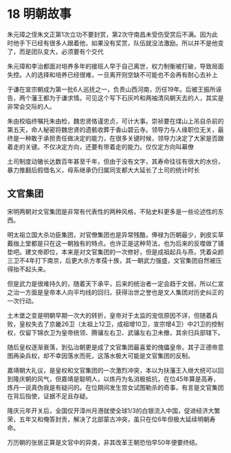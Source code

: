 # 18 明朝故事

朱元璋之侄朱文正第1次立功不要封赏，第2次守南昌未受伤受赏后不满。因为此时他手下已经有很多人跟着他，如果没有奖赏，队伍就没法激励。所以并不是他变了，而是团队变大，必须要有个交代

朱元璋和李治都面对培养多年的接班人早于自己离世，权力制衡被打破，导致局面失控。人的选择和培养已经很难，一旦离开则空缺不可能也不会再有耐心去补上

于谦在宣宗朝成为第一批6人巡抚之一，负责山西河南，历任19年。后被王振所诬告，两个藩王都为于谦求情。可见这个写下石灰吟和两袖清风朝天去的人，其实是非常会交际的人。

朱由校临终嘱托朱由检，魏忠贤恪谨忠贞，可计大事。崇祯要在煤山上吊自杀前的第五天，命人秘密将魏忠贤的遗骸收葬于香山碧云寺。领导力与人缘职位无关，最终是一种敢于承担责任做决定的能力，在很多关键时候，领导力决定了大家是否跟着走的关键。不仅决定方向，还要有带着走的能力。仅仅定方向叫幕僚

土司制度动辙长达数百年甚至千年，但由于没有文字，其寿命往往有很大的水份，暴力推翻后假借名义，母系继承仍归属同支都大大延长了土司的统计时长

## 文官集团

宋明两朝对文官集团是非常有代表性的两种风格，不贴史料更多是一些论述性的东西。

明太祖立国大杀功臣集团，对官僚集团也是异常残酷，俸禄为历朝最少，剥皮实草戴枷上堂都是只在这一朝独有的特点。也许正是这种苛法，也为后来的反噬做了铺垫吧。建文帝即位，本来是对文官集团的一次修好，但是成祖起兵与燕，凭着朵颜三卫不4年打下南京，后更大杀方孝孺十族，其一朝武力强盛，文官集团自然被压得抬不起头来。

但是武力是很难持久的，随着天下承平，后来的统治者一定会趋于文弱，所以仁宣之治一方面是皇帝本人向平均线的回归，获得治世之誉也是文人集团对历史纠正的一次行动。

土木堡之变是明朝早期一次大的转折，皇帝对于太监的宠信原因不详，但随着兵败，皇权失去了京畿26卫（太祖上12卫，成祖增10卫，宣宗增4卫）中21卫的控制权，仅留下锦衣卫为皇帝统领、腾骧左右卫、武骧左右卫未撤，其余归兵部辖下。

随后皇权逐渐衰落，到弘治朝更是成了文官集团最喜爱的傀儡皇帝。其子正德帝意图再染兵权，却不幸因落水而死，这落水极大可能是文官集团的反制。

嘉靖朝大礼议，是皇权和文官集团的一次激烈冲突，本以为扶藩王入继大统可以回到隆庆朝的风气，但嘉靖是聪明人，以炼丹为名消极抵抗，在位45年算是高寿，炼丹一说真伪我是有疑问的。在位期间发生宫女试图勒杀的奇事，有言是文官集团在背后指使，证据不足且存疑。

隆庆元年开关后，全国仅开漳州月港就使全球1/3的白银流入中国，促进经济大繁荣，五年又和俺答封贡，解决了北部蒙古冲突，虽只在位6年但极大延续明朝寿命。

万历朝的张居正算是文官中的异类，非其改革王朝恐怕早50年便要终结。
